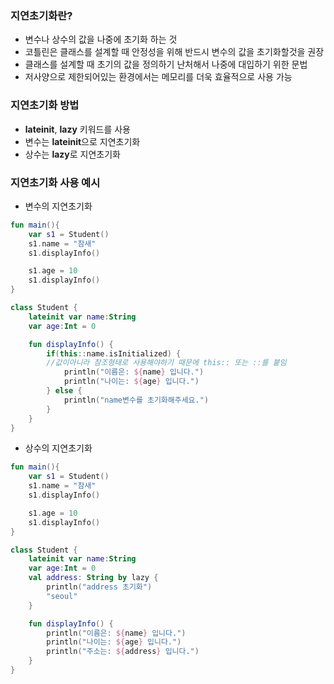 
### 지연초기화란?
- 변수나 상수의 값을 나중에 초기화 하는 것
- 코틀린은 클래스를 설계할 때 안정성을 위해 반드시 변수의 값을 초기화할것을 권장
- 클래스를 설계할 때 초기의 값을 정의하기 난처해서 나중에 대입하기 위한 문법
- 저사양으로 제한되어있는 환경에서는 메모리를 더욱 효율적으로 사용 가능

### 지연초기화 방법
- **lateinit**, **lazy** 키워드를 사용
- 변수는 **lateinit**으로 지연초기화
- 상수는 **lazy**로 지연초기화

### 지연초기화 사용 예시
- 변수의 지연초기화
```Kotlin
fun main(){
    var s1 = Student()
    s1.name = "참새"
    s1.displayInfo()

    s1.age = 10
    s1.displayInfo()
}

class Student {
    lateinit var name:String
    var age:Int = 0

    fun displayInfo() {
		if(this::name.isInitialized) {  
		//값이아니라 참조형태로 사용해야하기 때문에 this:: 또는 ::를 붙임
	        println("이름은: ${name} 입니다.")
	        println("나이는: ${age} 입니다.")
		} else {
			println("name변수를 초기화해주세요.")
		}
    }
}
```

- 상수의 지연초기화
```Kotlin
fun main(){
    var s1 = Student()
    s1.name = "참새"
    s1.displayInfo()

    s1.age = 10
    s1.displayInfo()
}

class Student {
    lateinit var name:String
    var age:Int = 0
    val address: String by lazy {
        println("address 초기화")
        "seoul"
    }

    fun displayInfo() {
        println("이름은: ${name} 입니다.")
        println("나이는: ${age} 입니다.")
        println("주소는: ${address} 입니다.")
    }
}
```
